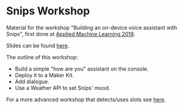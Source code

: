 # Snips Workshop

Material for the workshop "Building an on-device voice assistant with Snips",
first done at [Applied Machine Learning 2019](https://www.appliedmldays.org/workshops/building-an-on-device-voice-assistant-with-snips).

Slides can be found [here](https://docs.google.com/presentation/d/1AVRv5IYGQioQco2IDVy-_u1Cf3b9yN_Seb9ZkT7RSuo/edit?usp=sharing).

The outline of this workshop:

- Build a simple "how are you" assistant on the console.
- Deploy it to a Maker Kit.
- Add dialogue.
- Use a Weather API to set Snips' mood.

For a more advanced workshop that detects/uses slots see [here](https://github.com/ebezzam/snips-skill-mental-calculation).
